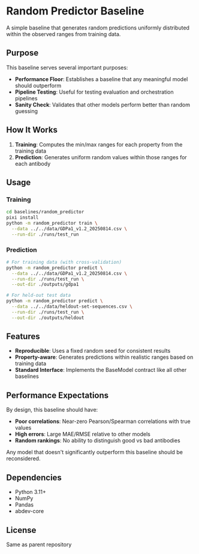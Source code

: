 # Random Predictor Baseline

A simple baseline that generates random predictions uniformly distributed within the observed ranges from training data.

## Purpose

This baseline serves several important purposes:
- **Performance Floor**: Establishes a baseline that any meaningful model should outperform
- **Pipeline Testing**: Useful for testing evaluation and orchestration pipelines
- **Sanity Check**: Validates that other models perform better than random guessing

## How It Works

1. **Training**: Computes the min/max ranges for each property from the training data
2. **Prediction**: Generates uniform random values within those ranges for each antibody

## Usage

### Training

```bash
cd baselines/random_predictor
pixi install
python -m random_predictor train \
  --data ../../data/GDPa1_v1.2_20250814.csv \
  --run-dir ./runs/test_run
```

### Prediction

```bash
# For training data (with cross-validation)
python -m random_predictor predict \
  --data ../../data/GDPa1_v1.2_20250814.csv \
  --run-dir ./runs/test_run \
  --out-dir ./outputs/gdpa1

# For held-out test data
python -m random_predictor predict \
  --data ../../data/heldout-set-sequences.csv \
  --run-dir ./runs/test_run \
  --out-dir ./outputs/heldout
```

## Features

- **Reproducible**: Uses a fixed random seed for consistent results
- **Property-aware**: Generates predictions within realistic ranges based on training data
- **Standard Interface**: Implements the BaseModel contract like all other baselines

## Performance Expectations

By design, this baseline should have:
- **Poor correlations**: Near-zero Pearson/Spearman correlations with true values
- **High errors**: Large MAE/RMSE relative to other models
- **Random rankings**: No ability to distinguish good vs bad antibodies

Any model that doesn't significantly outperform this baseline should be reconsidered.

## Dependencies

- Python 3.11+
- NumPy
- Pandas
- abdev-core

## License

Same as parent repository
